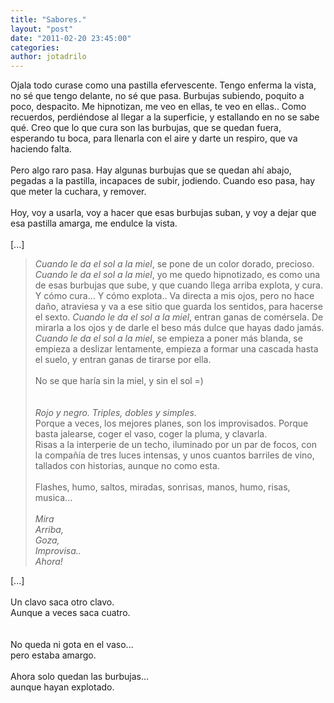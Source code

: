```yaml
---
title: "Sabores."
layout: "post"
date: "2011-02-20 23:45:00"
categories: 
author: jotadrilo
---
```


<div class="css-full-post-content js-full-post-content">
Ojala todo curase como una pastilla efervescente. Tengo enferma la vista, no sé que tengo delante, no sé que pasa. Burbujas subiendo, poquito a poco, despacito. Me hipnotizan, me veo en ellas, te veo en ellas.. Como recuerdos, perdiéndose al llegar a la superficie, y estallando en no se sabe qué. Creo que lo que cura son las burbujas, que se quedan fuera, esperando tu boca, para llenarla con el aire y darte un respiro, que va haciendo falta.<br /><br />Pero algo raro pasa. Hay algunas burbujas que se quedan ahí abajo, pegadas a la pastilla, incapaces de subir, jodiendo. Cuando eso pasa, hay que meter la cuchara, y remover.<br /><br />Hoy, voy a usarla, voy a hacer que esas burbujas suban, y voy a dejar que esa pastilla amarga, me endulce la vista.<br /><br />[...]<br /><span style="font-style: italic;"></span><blockquote><span style="font-style: italic;">Cuando le da el sol a la miel</span>, se pone de un color dorado, precioso. <span style="font-style: italic;">Cuando le da el sol a la miel</span>, yo me quedo hipnotizado, es como una de esas burbujas que sube, y que cuando llega arriba explota, y cura. Y cómo cura... Y cómo explota.. Va directa a mis ojos, pero no hace daño, atraviesa y va a ese sitio que guarda los sentidos, para hacerse el sexto. <span style="font-style: italic;">Cuando le da el sol a la miel</span>, entran ganas de comérsela. De mirarla a los ojos y de darle el beso más dulce que hayas dado jamás. <span style="font-style: italic;">Cuando le da el sol a la miel</span>, se empieza a poner más blanda, se empieza a deslizar lentamente, empieza a formar una cascada hasta el suelo, y entran ganas de tirarse por ella.<br /><br />No se que haría sin la miel, y sin el sol =)<br /><br /><br /><span style="font-style: italic;">Rojo y negro. Triples, dobles y simples.</span><br />Porque a veces, los mejores planes, son los improvisados. Porque basta jalearse, coger el vaso, coger la pluma, y clavarla.<br />Risas a la interperie de un techo, iluminado por un par de focos, con la compañía de tres luces intensas, y unos cuantos barriles de vino, tallados con historias, aunque no como esta.<br /><br />Flashes, humo, saltos, miradas, sonrisas, manos, humo, risas, musica...<br /><br /><span style="font-style: italic;">Mira</span><br /><span style="font-style: italic;">Arriba,</span><br /><span style="font-style: italic;">Goza,</span><br /><span style="font-style: italic;">Improvisa..</span><br /><span style="font-style: italic;">Ahora!</span><br /></blockquote>[...]<br /><br />Un clavo saca otro clavo.<br />Aunque a veces saca cuatro.<br /><br /><br />No queda ni gota en el vaso...<br />pero estaba amargo.<br /><br />Ahora solo quedan las burbujas...<br />aunque hayan explotado.
</div>